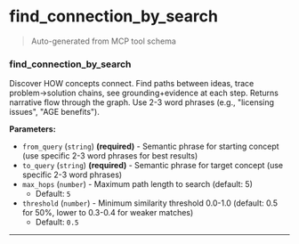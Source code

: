 # find_connection_by_search

> Auto-generated from MCP tool schema

### find_connection_by_search

Discover HOW concepts connect. Find paths between ideas, trace problem→solution chains, see grounding+evidence at each step. Returns narrative flow through the graph. Use 2-3 word phrases (e.g., "licensing issues", "AGE benefits").

**Parameters:**

- `from_query` (`string`) **(required)** - Semantic phrase for starting concept (use specific 2-3 word phrases for best results)
- `to_query` (`string`) **(required)** - Semantic phrase for target concept (use specific 2-3 word phrases)
- `max_hops` (`number`) - Maximum path length to search (default: 5)
  - Default: `5`
- `threshold` (`number`) - Minimum similarity threshold 0.0-1.0 (default: 0.5 for 50%, lower to 0.3-0.4 for weaker matches)
  - Default: `0.5`

---
